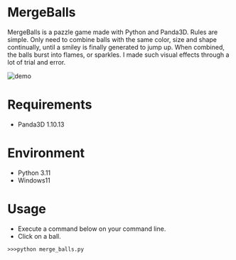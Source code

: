 # MergeBalls

MergeBalls is a pazzle game made with Python and Panda3D.
Rules are simple. Only need to combine balls with the same color, size and shape continually, until a smiley is finally generated to jump up. When combined, the balls burst into flames, or sparkles. I made such visual effects through a lot of trial and error.

![demo](https://github.com/taKana671/MergeBalls/assets/48859041/ec767778-a465-4699-b820-9f2bb64e8871)

# Requirements
* Panda3D 1.10.13

# Environment
* Python 3.11
* Windows11

# Usage
* Execute a command below on your command line.
* Click on a ball.
```
>>>python merge_balls.py
```

